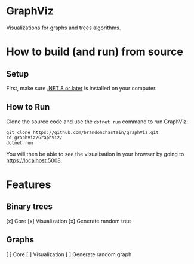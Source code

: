 # GraphViz
Visualizations for graphs and trees algorithms.

# How to build (and run) from source
## Setup
First, make sure [.NET 8 or later](https://learn.microsoft.com/en-us/dotnet/core/install/) is installed on your computer.

## How to Run
Clone the source code and use the `dotnet run` command to run GraphViz:

```
git clone https://github.com/brandonchastain/graphViz.git
cd graphViz/GraphViz/
dotnet run
```

You will then be able to see the visualisation in your browser by going to [https://localhost:5008](https://localhost:5008).

# Features
## Binary trees
[x] Core
[x] Visualization
[x] Generate random tree

## Graphs
[ ] Core
[ ] Visualization
[ ] Generate random graph
